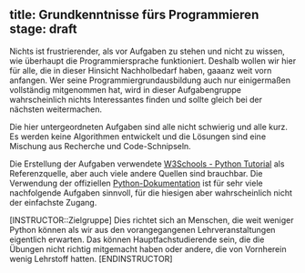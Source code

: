 title: Grundkenntnisse fürs Programmieren
stage: draft
---
Nichts ist frustrierender, als vor Aufgaben zu stehen und nicht zu wissen, 
wie überhaupt die Programmiersprache funktioniert.
Deshalb wollen wir hier für alle, die in dieser Hinsicht Nachholbedarf haben,
gaaanz weit vorn anfangen.
Wer seine Programmiergrundausbildung auch nur einigermaßen vollständig mitgenommen hat,
wird in dieser Aufgabengruppe wahrscheinlich nichts Interessantes finden und sollte gleich
bei der nächsten weitermachen.

Die hier untergeordneten Aufgaben sind alle nicht schwierig und alle kurz. 
Es werden keine Algorithmen entwickelt und die Lösungen sind eine Mischung aus Recherche und Code-Schnipseln. 

Die Erstellung der Aufgaben verwendete [W3Schools - Python Tutorial](https://www.w3schools.com/python/default.asp) 
als Referenzquelle, aber auch viele andere Quellen sind brauchbar.
Die Verwendung der offiziellen [Python-Dokumentation](https://docs.python.org/3/) ist 
für sehr viele nachfolgende Aufgaben sinnvoll,
für die hiesigen aber wahrscheinlich nicht der einfachste Zugang.

[INSTRUCTOR::Zielgruppe]
Dies richtet sich an Menschen, die weit weniger Python können als wir aus den vorangegangenen Lehrveranstaltungen
eigentlich erwarten.
Das können Hauptfachstudierende sein, die die Übungen nicht richtig mitgemacht haben
oder andere, die von Vornherein wenig Lehrstoff hatten.
[ENDINSTRUCTOR]